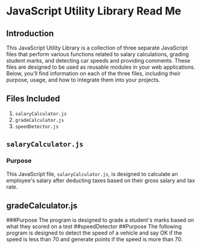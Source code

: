 # JavaScript Utility Library Read Me

## Introduction

This JavaScript Utility Library is a collection of three separate JavaScript files that perform various functions related to salary calculations, grading student marks, and detecting car speeds and providing comments. These files are designed to be used as reusable modules in your web applications. Below, you'll find information on each of the three files, including their purpose, usage, and how to integrate them into your projects.

## Files Included

1. `salaryCalculator.js`
2. `gradeCalculator.js`
3. `speedDetector.js`

## `salaryCalculator.js`

### Purpose

This JavaScript file, `salaryCalculator.js`, is designed to calculate an employee's salary after deducting taxes based on their gross salary and tax rate.
## gradeCalculator.js

###Purpose
The program is designed to grade a student's marks based on what they scored on a test
##speedDetector
##Purpose 
The following program is designed to detect the speed of  a vehicle and say OK if the speed is less than 70 and generate points if the speed is more than 70.

